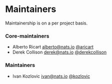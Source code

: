 # Maintainers

Maintainership is on a per project basis.

### Core-maintainers
  - Alberto Ricart <alberto@nats.io> [@aricart](https://github.com/aricart)
  - Derek Collison <derek@nats.io> [@derekcollison](https://github.com/derekcollison)
 
  
### Maintainers
  - Ivan Kozlovic <ivan@nats.io> [@kozlovic](https://github.com/kozlovic)